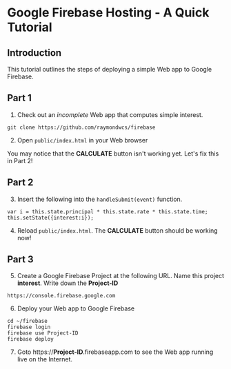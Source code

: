 # Google Firebase Hosting - A Quick Tutorial

## Introduction
This tutorial outlines the steps of deploying a simple Web app to Google Firebase.

## Part 1
1. Check out an *incomplete* Web app that computes simple interest.
```
git clone https://github.com/raymondwcs/firebase
```
2. Open `public/index.html` in your Web browser

You may notice that the **CALCULATE** button isn't working yet.  Let's fix this in Part 2!

## Part 2
3. Insert the following into the `handleSubmit(event)` function.
```
var i = this.state.principal * this.state.rate * this.state.time;
this.setState({interest:i});
```
4. Reload `public/index.html`. The **CALCULATE** button should be working now!

## Part 3
5. Create a Google Firebase Project at the following URL.  Name this project **interest**.  Write down the **Project-ID**
```
https://console.firebase.google.com
```
6. Deploy your Web app to Google Firebase
```
cd ~/firebase
firebase login
firebase use Project-ID
firebase deploy
```
7. Goto https://**Project-ID**.firebaseapp.com to see the Web app running live on the Internet.
